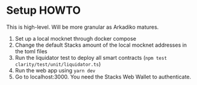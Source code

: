 # Setup HOWTO

This is high-level. Will be more granular as Arkadiko matures.

1. Set up a local mocknet through docker compose
2. Change the default Stacks amount of the local mocknet addresses in the toml files
3. Run the liquidator test to deploy all smart contracts (`npm test clarity/test/unit/liquidator.ts`)
4. Run the web app using `yarn dev`
5. Go to localhost:3000. You need the Stacks Web Wallet to authenticate.
